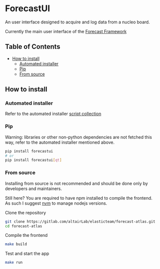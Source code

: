 # ForecastUI

An user interface designed to acquire and log data from a nucleo board.

Currently the main user interface of the [Forecast Framework](https://gitlab.com/altairLab/elasticteam/forecastnucleoframework)


## Table of Contents

- [How to install](#how-to-install)
    - [Automated installer](#automated-installer)
    - [Pip](#pip)
    - [From source](#from-source)

## How to install

### Automated installer

Refer to the automated installer [script collection](https://gitlab.com/altairLab/elasticteam/forecast/get-forecast)

### Pip

Warning: libraries or other non-python dependencies are not fetched this way, refer to the automated installer mentioned above.

```bash
pip install forecastui
# or
pip install forecastui[qt]
```

### From source
Installing from source is not recommended and should be done only by developers and maintainers.

Still here? You are required to have npm installed to compile the frontend. As such I suggest [nvm](https://github.com/nvm-sh/nvm) to manage nodejs versions.

Clone the repository
```bash
git clone https://gitlab.com/altairLab/elasticteam/forecast-atlas.git
cd forecast-atlas
```
Compile the frontend
```bash
make build
```
Test and start the app
```bash
make run
```
